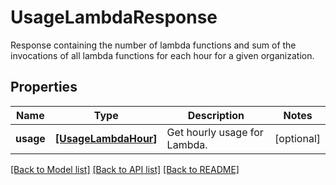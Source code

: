 # UsageLambdaResponse

Response containing the number of lambda functions and sum of the invocations of all lambda functions for each hour for a given organization.

## Properties

| Name      | Type                                        | Description                  | Notes      |
| --------- | ------------------------------------------- | ---------------------------- | ---------- |
| **usage** | [**[UsageLambdaHour]**](UsageLambdaHour.md) | Get hourly usage for Lambda. | [optional] |

[[Back to Model list]](README.md#documentation-for-models) [[Back to API list]](README.md#documentation-for-api-endpoints) [[Back to README]](README.md)
